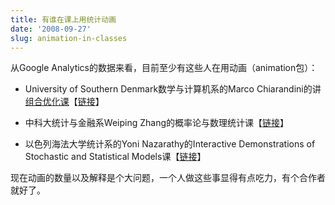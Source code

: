 ```yaml
---
title: 有谁在课上用统计动画
date: '2008-09-27'
slug: animation-in-classes
---
```


从Google Analytics的数据来看，目前至少有这些人在用动画（animation包）：



	
  * University of Southern Denmark数学与计算机系的Marco Chiarandini的讲[组合优化课](http://www.imada.sdu.dk/~marco/Teaching/Fall2008/DM811/index.html)【[链接](http://www.imada.sdu.dk/~marco/Teaching/Fall2008/DM811/visual.html)】

	
  * 中科大统计与金融系Weiping Zhang的概率论与数理统计课【[链接](http://staff.ustc.edu.cn/~zwp/teach.htm)】

	
  * 以色列海法大学统计系的Yoni Nazarathy的Interactive Demonstrations of Stochastic and Statistical Models课【[链接](http://stat.haifa.ac.il/~yonin/interactive_demos_course_winter_09/material.html)】


现在动画的数量以及解释是个大问题，一个人做这些事显得有点吃力，有个合作者就好了。

